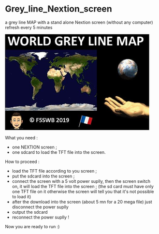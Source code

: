 # Grey_line_Nextion_screen
a grey line MAP with a stand alone Nextion screen (without any computer) refresh every 5 minutes


<img src = "https://github.com/f5swb/greyline-Nextion-screen/blob/master/Capture%20boot.JPG" title = "Nextion greline boot">


What you need :
- one NEXTION screen ;
- one sdcard to load the TFT file into the screen. 

How to proceed :
- load the TFT file according to you screen ;
- put the sdcard into the screen ;
- connect the screen with a 5 volt power suplly, then the screen switch on, it will load the TFT file into the screen ;
(the sd card must have only one TFT file on it otherwise the screen will tell you that it's not possible to load it)
- after the download into the screen (about 5 mn for a 20 mega file) just disconnect the power suplly
- output the sdcard
- reconnect the power suplly ! 

Now you are ready to run :)

